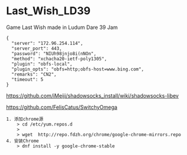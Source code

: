 # Last_Wish_LD39
Game Last Wish made in Ludum Dare 39 Jam

	{
      "server": "172.96.254.114",
      "server_port": 443,
      "password": "NIUh98jnjo8i(nNOn",
      "method": "xchacha20-ietf-poly1305",
      "plugin": "obfs-local",
      "plugin_opts": "obfs=http;obfs-host=www.bing.com",
      "remarks": "CN2",
      "timeout": 5
    }
https://github.com/iMeiji/shadowsocks_install/wiki/shadowsocks-libev

https://github.com/FelisCatus/SwitchyOmega

	1. 添加chrome源
		> cd /etc/yum.repos.d
		>
		> wget  http://repo.fdzh.org/chrome/google-chrome-mirrors.repo
	4. 安装Chrome
		> dnf install -y google-chrome-stable

